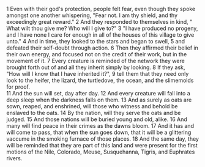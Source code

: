 1 Even with their god's protection, people felt fear, even though they spoke amongst one another whispering, "Fear not. I am thy shield, and thy exceedingly great reward." 2 And they responded to themselves in kind, " What wilt thou give me? Who will I give to?" 3 "I have produced no progeny, and I have none I care for enough in all of the houses of this village to give unto." 4 And in time, they looked to the stars and began to swell, 5 and defeated their self-doubt through action. 6 Then they affirmed their belief in their own energy, and focused not on the credit of their work, but in the movement of it. 7 Every creature is reminded of the network they were brought forth out of and all they inherit simply by looking. 8 If they ask, "How will I know that I have inherited it?", 9 tell them that they need only look to the heifer, the lizard, the turtledove, the ocean, and the slimemolds for proof.  
11 And the sun will set, day after day. 12 And every creature will fall into a deep sleep when the darkness falls on them. 13 And as surely as oats are sown, reaped, and enshrined, will those who witness and behold be enslaved to the oats. 14 By the nation, will they serve the oats and be judged. 15 And those nations will be buried young and old, alike. 16 And many will find peace in their crimes as the dawns bloom. 17 And it has and will come to pass, that when the sun  goes down, that it will be a glittering vaccume in the smoking furnace of those places. 18 And the same day, they will be reminded that they are part of this land and were present for the first motions of the Nile, Colorado, Meuse, Susquehanna, Tigris, and Euphrates rivers. 
